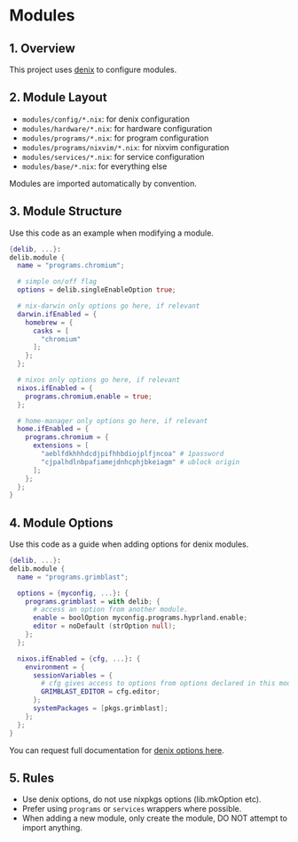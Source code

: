 # Modules

## 1. Overview
This project uses [denix](https://github.com/yunfachi/denix) to configure modules.

## 2. Module Layout
- `modules/config/*.nix`: for denix configuration
- `modules/hardware/*.nix`: for hardware configuration
- `modules/programs/*.nix`: for program configuration
- `modules/programs/nixvim/*.nix`: for nixvim configuration
- `modules/services/*.nix`: for service configuration
- `modules/base/*.nix`: for everything else

Modules are imported automatically by convention.

## 3. Module Structure
Use this code as an example when modifying a module.

```nix
{delib, ...}:
delib.module {
  name = "programs.chromium";

  # simple on/off flag
  options = delib.singleEnableOption true;

  # nix-darwin only options go here, if relevant
  darwin.ifEnabled = {
    homebrew = {
      casks = [
        "chromium"
      ];
    };
  };

  # nixos only options go here, if relevant
  nixos.ifEnabled = {
    programs.chromium.enable = true;
  };

  # home-manager only options go here, if relevant
  home.ifEnabled = {
    programs.chromium = {
      extensions = [
        "aeblfdkhhhdcdjpifhhbdiojplfjncoa" # 1password
        "cjpalhdlnbpafiamejdnhcphjbkeiagm" # ublock origin
      ];
    };
  };
}
```

## 4. Module Options
Use this code as a guide when adding options for denix modules.

```nix
{delib, ...}:
delib.module {
  name = "programs.grimblast";

  options = {myconfig, ...}: {
    programs.grimblast = with delib; {
      # access an option from another module.
      enable = boolOption myconfig.programs.hyprland.enable;
      editor = noDefault (strOption null);
    };
  };

  nixos.ifEnabled = {cfg, ...}: {
    environment = {
      sessionVariables = {
        # cfg gives access to options from options declared in this module
        GRIMBLAST_EDITOR = cfg.editor;
      };
      systemPackages = [pkgs.grimblast];
    };
  };
}
```

You can request full documentation for [denix options here](https://yunfachi.github.io/denix/options/introduction).

## 5. Rules

- Use denix options, do not use nixpkgs options (lib.mkOption etc).
- Prefer using `programs` or `services` wrappers where possible.
- When adding a new module, only create the module, DO NOT attempt to import anything.
